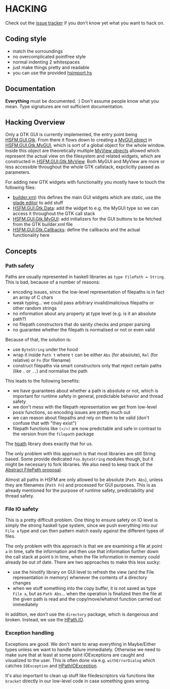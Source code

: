 # HACKING

Check out the [issue tracker](https://github.com/hasufell/hsfm/issues)
if you don't know yet what you want to hack on.

## Coding style

- match the sorroundings
- no overcomplicated pointfree style
- normal indenting 2 whitespaces
- just make things pretty and readable
- you can use the provided [hsimport.hs](hsimport.hs)

## Documentation

__Everything__ must be documented. :)
Don't assume people know what you mean. Type signatures are not sufficient
documentation.

## Hacking Overview

Only a GTK GUI is currently implemented, the entry point being
[HSFM.GUI.Gtk](./../src/HSFM/GUI/Gtk.hs). From there it flows down
to creating a [MyGUI object](./../src/HSFM/GUI/Gtk/Data.hs#L51) in
[HSFM.GUI.Gtk.MyGUI](./../src/HSFM/GUI/Gtk/MyGUI.hs), which is sort of
a global object for the whole window. Inside this object are
theoretically multiple [MyView objects](./../src/HSFM/GUI/Gtk/Data.hs#L101)
allowed which represent the actual view on the filesystem and related
widgets, which are constructed in
[HSFM.GUI.Gtk.MyView](./../src/HSFM/GUI/Gtk/MyView.hs). Both MyGUI and MyView
are more or less accessible throughout the whole GTK callstack, expclicitly
passed as parameters.

For adding new GTK widgets with functionality you mostly have to touch the
following files:
* [builder.xml](./../data/Gtk/builder.xml): this defines the main GUI widgets which are static, use the [glade editor](http://glade.gnome.org) to add stuff
* [HSFM.GUI.Gtk.Data](./../src/HSFM/GUI/Gtk/Data.hs): add the widget to e.g. the MyGUI type so we can access it throughout the GTK call stack
* [HSFM.GUI.Gtk.MyGUI](./../src/HSFM/GUI/Gtk/MyGUI.hs): add initializers for the GUI buttons to be fetched from the GTK builder.xml file
* [HSFM.GUI.Gtk.Callbacks](./../src/HSFM/GUI/Gtk/Callbacks.hs): define the callbacks and the actual functionality here

## Concepts

### Path safety

Paths are usually represented in haskell libraries as `type FilePath = String`.
This is bad, because of a number of reasons:
* encoding issues, since the low-level representation of filepaths is in fact an array of C chars
* weak typing... we could pass arbitrary invalid/malicious filepaths or other random strings
* no information about any property at type level (e.g. is it an absolute path?)
* no filepath constructors that do sanity checks and proper parsing
* no guarantee whether the filepath is normalised or not or even valid

Because of that, the solution is:
* use `ByteString` under the hood
* wrap it inside `Path t` where `t` can be either `Abs` (for absolute), `Rel` (for relative) or `Fn` (for filename)
* construct filepaths via smart constructors only that reject certain paths (like `.` or `..`) and normalise the path

This leads to the following benefits:
* we have guarantees about whether a path is absolute or not, which is important for runtime safety in general, predictable behavior and thread safety
* we don't mess with the filepath representation we get from low-level posix functions, so encoding issues are pretty much out
* we can reason about filepaths and rely on them to be valid (don't confuse that with "they exist")
* filepath functions like `(</>)` are now predictable and safe in contrast to the version from the `filepath` package

The [hpath](https://hackage.haskell.org/package/hpath) library does exactly that for us.

The only problem with this approach is that most libraries are still String
based. Some provide dedicated `Foo.ByteString` modules though, but it
might be necessary to fork libraries.
We also need to keep track of the [Abstract FilePath proposal](https://ghc.haskell.org/trac/ghc/wiki/Proposal/AbstractFilePath).

Almost all paths in HSFM are only allowed to be absolute (`Path Abs`), unless
they are filenames (`Path Fn`) and processed for GUI purposes. This is as
already mentioned for the purpose of runtime safety, predictability and
thread safety.

### File IO safety

This is a pretty difficult problem. One thing to ensure safety on IO level
is simply the strong haskell type system, since we push everything
into our `File a` type and can then pattern match easily against the different
types of files.

The only problem with this approach is that we are examining a file at point
`a` in time, safe the information and then use that information further down
the call stack at point `b` in time, when the file information in memory
could already be out of date. There are two approaches to make this less
sucky:
* use the hinotify library on GUI level to refresh the view (and the File representation in memory) whenever the contents of a directory changes
* when we stuff something into the copy buffer, it is not saved as type `File a`, but as `Path Abs`... when the operation is finalized  then the file at the given path is read and the copy/move/whatnot function carried out immediately

In addition, we don't use the `directory` package, which is dangerous
and broken. Instead, we use the [HPath.IO](https://hackage.haskell.org/package/hpath/docs/HPath-IO.html).

### Exception handling

Exceptions are good. We don't want to wrap everything in Maybe/Either types
unless we want to handle failure immediately. Otherwise we need to make
sure that at least at some point IOExceptions are caught and visualized
to the user. This is often done via e.g. `withErrorDialog` which catches
`IOException` and [HPathIOException](https://hackage.haskell.org/package/hpath/docs/HPath-IO-Errors.html#t:HPathIOException).

It's also important to clean up stuff like filedescriptors via
functions like `bracket` directly in our low-level code in case
something goes wrong.

